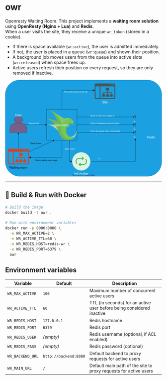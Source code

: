 # owr
Openresty Waiting Room.
This project implements a **waiting room solution** using **OpenResty (Nginx + Lua)** and **Redis**.  
When a user visits the site, they receive a unique `wr_token` (stored in a cookie).

- If there is space available (`wr:active`), the user is admitted immediately.  
- If not, the user is placed in a queue (`wr:queue`) and shown their position.  
- A background job moves users from the queue into active slots (`wr:released`) when space frees up.  
- Active users refresh their position on every request, so they are only removed if inactive.  

![Waiting Room Architecture](./owr.svg)

---

## 🐳 Build & Run with Docker

```bash
# Build the image
docker build -t owr .

# Run with environment variables
docker run -p 8080:8080 \
  -e WR_MAX_ACTIVE=2 \
  -e WR_ACTIVE_TTL=60 \
  -e WR_REDIS_HOST=redis-wr \
  -e WR_REDIS_PORT=6379 \
  owr
```

## Environment variables
| Variable         | Default               | Description                                                          |
| ---------------- | --------------------- | -------------------------------------------------------------------- |
| `WR_MAX_ACTIVE`  | `100`                  | Maximum number of concurrent active users                            |
| `WR_ACTIVE_TTL`  | `60`                  | TTL (in seconds) for an active user before being considered inactive |
| `WR_REDIS_HOST`  | `127.0.0.1`           | Redis hostname                                                       |
| `WR_REDIS_PORT`  | `6379`                | Redis port                                                           |
| `WR_REDIS_USER`  | *(empty)*             | Redis username (optional, if ACL enabled)                            |
| `WR_REDIS_PASS`  | *(empty)*             | Redis password (optional)                                            |
| `WR_BACKEND_URL` | `http://backend:8080` | Default backend to proxy requests for active users                   |
| `WR_MAIN_URL`    | `/`                   | Default main path of the site to proxy requests for active users     |
